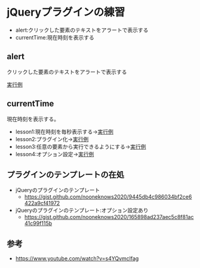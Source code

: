 # jQueryプラグインの練習

- alert:クリックした要素のテキストをアラートで表示する
- currentTime:現在時刻を表示する

## alert

クリックした要素のテキストをアラートで表示する

[実行例](https://nooneknows2020.github.io/jQuery-lesson/alert/lesson1/)

## currentTime

現在時刻を表示する。

- lesson1:現在時刻を毎秒表示する→[実行例](https://nooneknows2020.github.io/jQuery-lesson/currentTime/lesson1/)
- lesson2:プラグイン化→[実行例](https://nooneknows2020.github.io/jQuery-lesson/currentTime/lesson2/)
- lesson3:任意の要素から実行できるようにする→[実行例](https://nooneknows2020.github.io/jQuery-lesson/currentTime/lesson3/)
- lesson4:オプション設定→[実行例](https://nooneknows2020.github.io/jQuery-lesson/currentTime/lesson4/)

## プラグインのテンプレートの在処

- jQueryのプラグインのテンプレート
    - https://gist.github.com/nooneknows2020/9445db4c986034bf2ce6422a9cf41972
- jQueryのプラグインのテンプレート:オプション設定あり
    - https://gist.github.com/nooneknows2020/165898ad237aec5c8f81ac41c99f115b

## 参考

- https://www.youtube.com/watch?v=s4YQvmclfag

